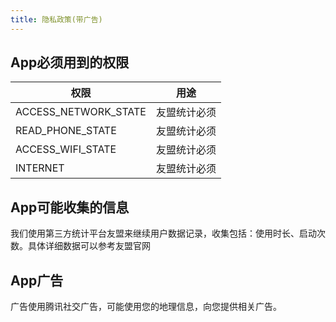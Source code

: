 ```yaml
---
title: 隐私政策(带广告)
---
```


## App必须用到的权限

| 权限                   | 用途     |
| -------------------- | ------ |
| ACCESS_NETWORK_STATE | 友盟统计必须 |
| READ_PHONE_STATE     | 友盟统计必须 |
| ACCESS_WIFI_STATE    | 友盟统计必须 |
| INTERNET             | 友盟统计必须 |



## App可能收集的信息

我们使用第三方统计平台友盟来继续用户数据记录，收集包括：使用时长、启动次数。具体详细数据可以参考友盟官网



## App广告

广告使用腾讯社交广告，可能使用您的地理信息，向您提供相关广告。
